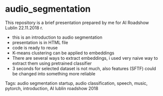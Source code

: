 # audio_segmentation


This repository is a brief presentation prepared by me for AI Roadshow Lublin 22.11.2018 r. 

- this is an introduction to audio segmentation
- presentation is in HTML file
- code is ready to reuse
- K-means clustering can be applied to embeddings
- There are several ways to extract embeddings, i used very naive way to extract them using pretrained classifier
- 3 seconds for selected dataset is not much, also features (SFTF) could be changed into something more reliable

Tags: audio segmentation startup, audio classification, speech, music, pytorch, introduction, AI lublin roadshow 2018
